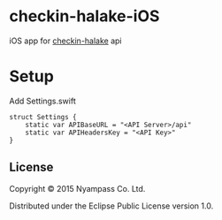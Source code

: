 # checkin-halake-iOS

iOS app for [checkin-halake](https://github.com/nyampass/checkin-halake) api

# Setup

Add Settings.swift

```
struct Settings {
    static var APIBaseURL = "<API Server>/api"
    static var APIHeadersKey = "<API Key>"
}
```

## License

Copyright © 2015 Nyampass Co. Ltd.

Distributed under the Eclipse Public License version 1.0.
